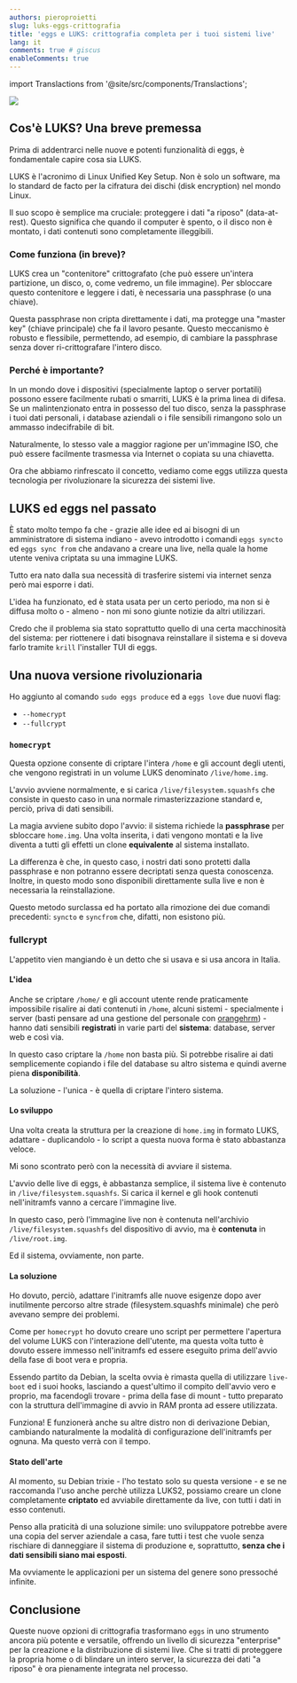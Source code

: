 ```yaml
---
authors: pieroproietti
slug: luks-eggs-crittografia
title: 'eggs e LUKS: crittografia completa per i tuoi sistemi live'
lang: it
comments: true # giscus
enableComments: true
---
```

import Translactions from '@site/src/components/Translactions';

<Translactions />

![](/images/2025-10-27-luks-eggs-crittografia.png)

## Cos'è LUKS? Una breve premessa
Prima di addentrarci nelle nuove e potenti funzionalità di eggs, è fondamentale capire cosa sia LUKS.

LUKS è l'acronimo di Linux Unified Key Setup. Non è solo un software, ma lo standard de facto per la cifratura dei dischi (disk encryption) nel mondo Linux.

Il suo scopo è semplice ma cruciale: proteggere i dati "a riposo" (data-at-rest). Questo significa che quando il computer è spento, o il disco non è montato, i dati contenuti sono completamente illeggibili.

### Come funziona (in breve)?
LUKS crea un "contenitore" crittografato (che può essere un'intera partizione, un disco, o, come vedremo, un file immagine). Per sbloccare questo contenitore e leggere i dati, è necessaria una passphrase (o una chiave).

Questa passphrase non cripta direttamente i dati, ma protegge una "master key" (chiave principale) che fa il lavoro pesante. Questo meccanismo è robusto e flessibile, permettendo, ad esempio, di cambiare la passphrase senza dover ri-crittografare l'intero disco.

### Perché è importante?
In un mondo dove i dispositivi (specialmente laptop o server portatili) possono essere facilmente rubati o smarriti, LUKS è la prima linea di difesa. Se un malintenzionato entra in possesso del tuo disco, senza la passphrase i tuoi dati personali, i database aziendali o i file sensibili rimangono solo un ammasso indecifrabile di bit.

Naturalmente, lo stesso vale a maggior ragione per un'immagine ISO, che può essere facilmente trasmessa via Internet o copiata su una chiavetta.

Ora che abbiamo rinfrescato il concetto, vediamo come eggs utilizza questa tecnologia per rivoluzionare la sicurezza dei sistemi live.

## LUKS ed eggs nel passato

È stato molto tempo fa che - grazie alle idee ed ai bisogni di un amministratore di sistema indiano - avevo introdotto i comandi `eggs syncto` ed `eggs sync from` che andavano a creare una live, nella quale la home utente veniva criptata su una immagine LUKS.

Tutto era nato dalla sua necessità di trasferire sistemi via internet senza però mai esporre i dati.

L'idea ha funzionato, ed è stata usata per un certo periodo, ma non si è diffusa molto o - almeno - non mi sono giunte notizie da altri utilizzari.

Credo che il problema sia stato soprattutto quello di una certa macchinosità del sistema: per riottenere i dati bisognava reinstallare il sistema e si doveva farlo tramite `krill` l'installer TUI di eggs.

## Una nuova versione rivoluzionaria
Ho aggiunto al comando `sudo eggs produce` ed a `eggs love` due nuovi flag:

* `--homecrypt`
* `--fullcrypt`

### `homecrypt`
Questa opzione consente di criptare l'intera `/home` e gli account degli utenti, che vengono registrati in un volume LUKS denominato `/live/home.img`.

L'avvio avviene normalmente, e si carica `/live/filesystem.squashfs` che consiste in questo caso in una normale rimasterizzazione standard e, perciò, priva di dati sensibili.

La magia avviene subito dopo l'avvio: il sistema richiede la **passphrase** per sbloccare `home.img`. Una volta inserita, i dati vengono montati e la live diventa a tutti gli effetti un clone **equivalente** al sistema installato.

La differenza è che, in questo caso, i nostri dati sono protetti dalla passphrase e non potranno essere decriptati senza questa conoscenza. Inoltre, in questo modo sono disponibili direttamente sulla live e non è necessaria la reinstallazione.

Questo metodo surclassa ed ha portato alla rimozione dei due comandi precedenti: `syncto` e `syncfrom` che, difatti, non esistono più.

### fullcrypt
L'appetito vien mangiando è un detto che si usava e si usa ancora in Italia.

#### L'idea
Anche se criptare `/home/` e gli account utente rende praticamente impossibile risalire ai dati contenuti in `/home`, alcuni sistemi - specialmente i server (basti pensare ad una gestione del personale con [orangehrm](https://www.orangehrm.com/)) - hanno dati sensibili **registrati** in varie parti del **sistema**: database, server web e così via.

In questo caso criptare la `/home` non basta più. Si potrebbe risalire ai dati semplicemente copiando i file del database su altro sistema e quindi averne piena **disponibilità**.

La soluzione - l'unica - è quella di criptare l'intero sistema.

#### Lo sviluppo

Una volta creata la struttura per la creazione di `home.img` in formato LUKS, adattare - duplicandolo - lo script a questa nuova forma è stato abbastanza veloce.

Mi sono scontrato però con la necessità di avviare il sistema.

L'avvio delle live di eggs, è abbastanza semplice, il sistema live è contenuto in `/live/filesystem.squashfs`. Si carica il kernel e gli hook contenuti nell'initramfs vanno a cercare l'immagine live.

In questo caso, però l'immagine live non è contenuta nell'archivio `/live/filesystem.squashfs` del dispositivo di avvio, ma è **contenuta** in `/live/root.img`.

Ed il sistema, ovviamente, non parte.

#### La soluzione

Ho dovuto, perciò, adattare l'initramfs alle nuove esigenze dopo aver inutilmente percorso altre strade (filesystem.squashfs minimale) che però avevano sempre dei problemi.

Come per `homecrypt` ho dovuto creare uno script per permettere l'apertura del volume LUKS con l'interazione dell'utente, ma questa volta tutto è dovuto essere immesso nell'initramfs ed essere eseguito prima dell'avvio della fase di boot vera e propria.

Essendo partito da Debian, la scelta ovvia è rimasta quella di utilizzare `live-boot` ed i suoi hooks, lasciando a quest'ultimo il compito dell'avvio vero e proprio, ma facendogli trovare - prima della fase di mount - tutto preparato con la struttura dell'immagine di avvio in RAM pronta ad essere utilizzata.

Funziona! E funzionerà anche su altre distro non di derivazione Debian, cambiando naturalmente la modalità di configurazione dell'initramfs per ognuna. Ma questo verrà con il tempo.

#### Stato dell'arte

Al momento, su Debian trixie - l'ho testato solo su questa versione - e se ne raccomanda l'uso anche perchè utilizza LUKS2, possiamo creare un clone completamente **criptato** ed avviabile direttamente da live, con tutti i dati in esso contenuti.

Penso alla praticità di una soluzione simile: uno sviluppatore potrebbe avere una copia del server aziendale a casa, fare tutti i test che vuole senza rischiare di danneggiare il sistema di produzione e, soprattutto, **senza che i dati sensibili siano mai esposti**.

Ma ovviamente le applicazioni per un sistema del genere sono pressoché infinite.

## Conclusione

Queste nuove opzioni di crittografia trasformano `eggs` in uno strumento ancora più potente e versatile, offrendo un livello di sicurezza "enterprise" per la creazione e la distribuzione di sistemi live. Che si tratti di proteggere la propria home o di blindare un intero server, la sicurezza dei dati "a riposo" è ora pienamente integrata nel processo.